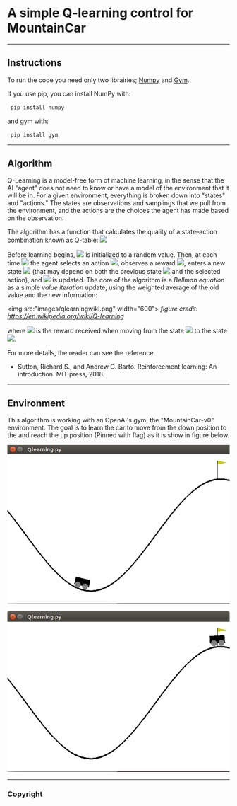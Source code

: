 # A simple Q-learning control for MountainCar 

---

## Instructions
To run the code you need only two librairies; [Numpy](https://numpy.org/install/) and [Gym](https://github.com/openai/gym).

If you use pip, you can install NumPy with:

```bash
 pip install numpy
```

and gym with: 
```bash
 pip install gym
```

---

## Algorithm

Q-Learning is a model-free form of machine learning, in the sense that the AI "agent" does not need to know or have a model of the environment that it will be in. For a given environment, everything is broken down into "states" and "actions." The states are observations and samplings that we pull from the environment, and the actions are the choices the agent has made based on the observation. 


The algorithm has a function that calculates the quality of a state–action combination known as Q-table: <img src="https://render.githubusercontent.com/render/math?math= Q : S \times A \rightarrow R.">



Before learning begins, <img src="https://render.githubusercontent.com/render/math?math=Q"> is initialized to a random value. Then, at each time <img src="https://render.githubusercontent.com/render/math?math=t"> the agent selects an action <img src="https://render.githubusercontent.com/render/math?math=a_{t}">, 
observes a reward <img src="https://render.githubusercontent.com/render/math?math=r_{t}">,
 enters a new state <img src="https://render.githubusercontent.com/render/math?math=s_{t%2B1}">
 (that may depend on both the previous state <img src="https://render.githubusercontent.com/render/math?math=s_{t}">
 and the selected action), and <img src="https://render.githubusercontent.com/render/math?math=Q"> is updated. The core of the algorithm is a _Bellman equation_ as a simple _value iteration_ update, using the weighted average of the old value and the new information: 

 


<img src:"images/qlearningwiki.png" width="600">
*figure credit: https://en.wikipedia.org/wiki/Q-learning*

where <img src="https://render.githubusercontent.com/render/math?math=r_{t}">
 is the reward received when moving from the state <img src="https://render.githubusercontent.com/render/math?math=s_{t}">
 to the state <img src="https://render.githubusercontent.com/render/math?math=s_{t%2B1}">.

For more details, the reader can see the reference
* Sutton, Richard S., and Andrew G. Barto. Reinforcement learning: An introduction. MIT press, 2018.
---

## Environment

This algorithm is working with an OpenAI's gym, the "MountainCar-v0" environment. The goal is to learn the car to move from the  down position to the and reach the up position (Pinned with flag) as it is show in figure below.

![evironment start](https://github.com/jad-rabehi/Q-learning/blob/main/images/startepisode.png)



![evironment end](https://github.com/jad-rabehi/Q-learning/blob/main/images/endepisode.png)

---
### Copyright
